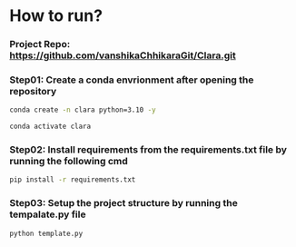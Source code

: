 # How to run?

### Project Repo: https://github.com/vanshikaChhikaraGit/Clara.git

### Step01: Create a conda envrionment after opening the repository

```bash
conda create -n clara python=3.10 -y
```

```bash
conda activate clara
```

### Step02: Install requirements from the requirements.txt file by running the following cmd

```bash
pip install -r requirements.txt
```

### Step03: Setup the project structure by running the tempalate.py file
```bash
python template.py
```


